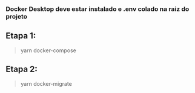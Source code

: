 ### Docker Desktop deve estar instalado e .env colado na raiz do projeto

## Etapa 1:
<!-- Para subir os container da aplicação e do docker -->
> yarn docker-compose


## Etapa 2:
<!-- Para rodar as migrations do Knex -->
> yarn docker-migrate